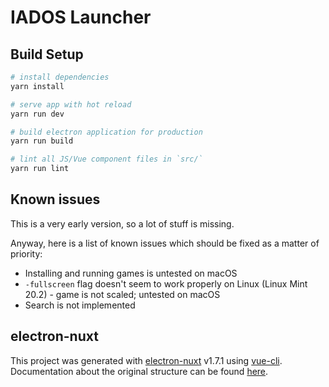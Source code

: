 # IADOS Launcher

## Build Setup

``` bash
# install dependencies
yarn install

# serve app with hot reload
yarn run dev

# build electron application for production
yarn run build

# lint all JS/Vue component files in `src/`
yarn run lint

```

## Known issues
This is a very early version, so a lot of stuff is missing.

Anyway, here is a list of known issues which should be fixed as a matter of priority:

- Installing and running games is untested on macOS
- `-fullscreen` flag doesn't seem to work properly on Linux (Linux Mint 20.2) - game is not scaled; untested on macOS
- Search is not implemented


## electron-nuxt

This project was generated with [electron-nuxt](https://github.com/michalzaq12/electron-nuxt) v1.7.1 using [vue-cli](https://github.com/vuejs/vue-cli). Documentation about the original structure can be found [here](https://github.com/michalzaq12/electron-nuxt/blob/master/README.md).
